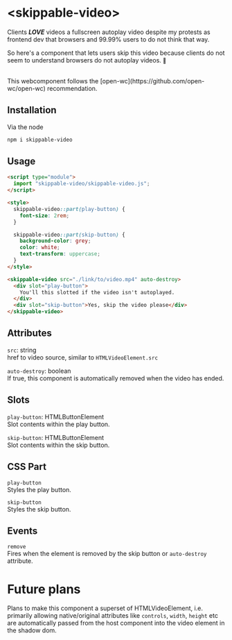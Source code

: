 # \<skippable-video>

Clients **_LOVE_** videos a fullscreen autoplay video despite my protests as frontend dev that browsers and 99.99% users to do not think that way.

So here's a component that lets users skip this video because clients do not seem to understand browsers do not autoplay videos. <small>🤷</small>

<br>
This webcomponent follows the [open-wc](https://github.com/open-wc/open-wc) recommendation.

## Installation

Via the node

```bash
npm i skippable-video
```

## Usage

```html
<script type="module">
  import "skippable-video/skippable-video.js";
</script>

<style>
  skippable-video::part(play-button) {
    font-size: 2rem;
  }

  skippable-video::part(skip-button) {
    background-color: grey;
    color: white;
    text-transform: uppercase;
  }
</style>

<skippable-video src="./link/to/video.mp4" auto-destroy>
  <div slot="play-button">
    You'll this slotted if the video isn't autoplayed.
  </div>
  <div slot="skip-button">Yes, skip the video please</div>
</skippable-video>
```

## Attributes

`src`: string <br>
href to video source, similar to `HTMLVideoElement.src`

`auto-destroy`: boolean <br>
If true, this component is automatically removed when the video has ended.

## Slots

`play-button`: HTMLButtonElement <br>
Slot contents within the play button.

`skip-button`: HTMLButtonElement <br>
Slot contents within the skip button.

## CSS Part

`play-button` <br>
Styles the play button.

`skip-button` <br>
Styles the skip button.

## Events

`remove` <br>
Fires when the element is removed by the skip button or `auto-destroy` attribute.

# Future plans
Plans to make this component a superset of HTMLVideoElement, i.e. primarily allowing native/original attributes like `controls`, `width`, `height` etc are automatically passed from the host component into the video element in the shadow dom.